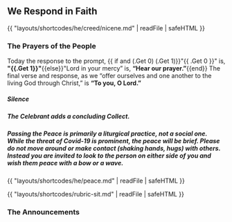 ## We Respond in Faith
{{ "layouts/shortcodes/he/creed/nicene.md" | readFile | safeHTML }}

### The Prayers of the People
Today the response to the prompt, {{ if and (.Get 0) (.Get 1)}}"{{ .Get 0 }}" is, **"{{.Get 1}}"**{{else}}"Lord in your mercy” is, **“Hear our prayer.”**{{end}} The final verse and response, as we “offer ourselves and one another to the living God through Christ,” is **“To you, O Lord.”**
##### Silence
##### The Celebrant adds a concluding Collect.

##### Passing the Peace is primarily a liturgical practice, not a social one. While the threat of Covid-19 is prominent, the peace will be brief. Please do not move around or make contact (shaking hands, hugs) with others. Instead you are invited to look to the person on either side of you and wish them peace with a bow or a wave.
{{ "layouts/shortcodes/he/peace.md" | readFile | safeHTML }}

{{ "layouts/shortcodes/rubric-sit.md" | readFile | safeHTML }}
### The Announcements
